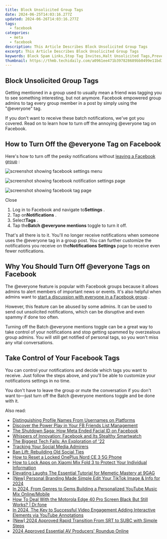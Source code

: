 ```yaml
---
title: Block Unsolicited Group Tags
date: 2024-06-25T14:03:16.277Z
updated: 2024-06-26T14:03:16.277Z
tags:
  - facebook
categories:
  - meta
  - facebook
description: This Article Describes Block Unsolicited Group Tags
excerpt: This Article Describes Block Unsolicited Group Tags
keywords: Block Spam Links,Stop Tag Invites,Halt Unsolicited Tags,Prevent Group Linking,Eliminate Auto Tags,Filter Group Ads,Block Tag Spam
thumbnail: https://thmb.techidaily.com/a0961ee471b397828689bb0499e11bd310468db6e686996103528a8e584f7f95.jpg
---
```


## Block Unsolicited Group Tags

 Getting mentioned in a group used to usually mean a friend was tagging you to see something interesting, but not anymore. Facebook empowered group admins to tag every group member in a post by simply using the "@everyone" tag.

 If you don't want to receive these batch notifications, we've got you covered. Read on to learn how to turn off the annoying @everyone tag on Facebook.

## How to Turn Off the @everyone Tag on Facebook

 Here's how to turn off the pesky notifications without [leaving a Facebook group](https://www.makeuseof.com/how-to-leave-a-facebook-group/) :

![screenshot showing facebook settings menu](https://static1.makeuseofimages.com/wordpress/wp-content/uploads/2023/06/screenshot-showing-facebook-settings-menu.jpg)

![screenshot showing facebook notification settings page](https://static1.makeuseofimages.com/wordpress/wp-content/uploads/2023/06/screenshot-showing-facebook-notification-settings-page.jpg)

![screenshot showing facebook tag page](https://static1.makeuseofimages.com/wordpress/wp-content/uploads/2023/06/screenshot-showing-facebook-tag-page.jpg)

Close

1. Log in to Facebook and navigate to**Settings** .
2. Tap on**Notifications** .
3. Select**Tags** .
4. Tap the**Batch @everyone mentions** toggle to turn it off.

 That's all there is to it. You'll no longer receive notifications when someone uses the @everyone tag in a group post. You can further customize the notifications you receive on the**Notifications Settings** page to receive even fewer notifications.

## Why You Should Turn Off @everyone Tags on Facebook

 The @everyone feature is popular with Facebook groups because it allows admins to alert members of important news or events. It's also helpful when admins want to [start a discussion with everyone in a Facebook group](https://www.makeuseof.com/how-to-mention-all-members-facebook-group/) .

 However, this feature can be abused by some admins. It can be used to send out unsolicited notifications, which can be disruptive and even spammy if done too often.

 Turning off the Batch @everyone mentions toggle can be a great way to take control of your notifications and stop getting spammed by overzealous group admins. You will still get notified of personal tags, so you won't miss any vital conversations.

## Take Control of Your Facebook Tags

 You can control your notifications and decide which tags you want to receive. Just follow the steps above, and you'll be able to customize your notifications settings in no time.

 You don't have to leave the group or mute the conversation if you don't want to—just turn off the Batch @everyone mentions toggle and be done with it.


<ins class="adsbygoogle"
     style="display:block"
     data-ad-format="autorelaxed"
     data-ad-client="ca-pub-7571918770474297"
     data-ad-slot="1223367746"></ins>



<ins class="adsbygoogle"
     style="display:block"
     data-ad-client="ca-pub-7571918770474297"
     data-ad-slot="8358498916"
     data-ad-format="auto"
     data-full-width-responsive="true"></ins>

<span class="atpl-alsoreadstyle">Also read:</span>
<div><ul>
<li><a href="https://facebook.techidaily.com/distinguishing-profile-names-from-usernames-on-platforms/"><u>Distinguishing Profile Names From Usernames on Platforms</u></a></li>
<li><a href="https://facebook.techidaily.com/discover-the-power-play-in-your-fb-friends-list-management/"><u>Discover the Power Play in Your FB Friends List Management</u></a></li>
<li><a href="https://facebook.techidaily.com/the-shutdown-saga-how-meta-ended-facial-id-on-facebook/"><u>The Shutdown Saga: How Meta Ended Facial ID on Facebook</u></a></li>
<li><a href="https://facebook.techidaily.com/whispers-of-innovation-facebook-and-its-stealthy-smartwatch/"><u>Whispers of Innovation: Facebook and Its Stealthy Smartwatch</u></a></li>
<li><a href="https://facebook.techidaily.com/the-biggest-tech-fails-an-exploration-of-22/"><u>The Biggest Tech Fails: An Exploration of '22</u></a></li>
<li><a href="https://facebook.techidaily.com/tracking-your-social-media-admirers/"><u>Tracking Your Social Media Admirers</u></a></li>
<li><a href="https://facebook.techidaily.com/ban-lift-rebuilding-old-social-ties/"><u>Ban Lift: Rebuilding Old Social Ties</u></a></li>
<li><a href="https://easy-unlock-android.techidaily.com/how-to-reset-a-locked-oneplus-nord-ce-3-5g-phone-by-drfone-android/"><u>How to Reset a Locked OnePlus Nord CE 3 5G Phone</u></a></li>
<li><a href="https://unlock-android.techidaily.com/how-to-lock-apps-on-xiaomi-mix-fold-3-to-protect-your-individual-information-by-drfone-android/"><u>How to Lock Apps on Xiaomi Mix Fold 3 to Protect Your Individual Information</u></a></li>
<li><a href="https://extra-lessons.techidaily.com/elevating-laughs-the-essential-tutorial-for-memetic-mastery-at-9gag/"><u>Elevating Laughs  The Essential Tutorial for Memetic Mastery at 9GAG</u></a></li>
<li><a href="https://tiktok-clips.techidaily.com/new-personal-branding-made-simple-edit-your-tiktok-image-and-info-for-2024/"><u>[New] Personal Branding Made Simple  Edit Your TikTok Image & Info for 2024</u></a></li>
<li><a href="https://youtube-help.techidaily.com/in-2024-from-genres-to-gems-building-a-personalized-youtube-music-mix-onlinemobile/"><u>In 2024, From Genres to Gems  Building a Personalized YouTube Music Mix Online/Mobile</u></a></li>
<li><a href="https://change-location.techidaily.com/how-to-deal-with-the-motorola-edge-40-pro-screen-black-but-still-works-drfone-by-drfone-fix-android-problems-fix-android-problems/"><u>How To Deal With the Motorola Edge 40 Pro Screen Black But Still Works? | Dr.fone</u></a></li>
<li><a href="https://youtube-help.techidaily.com/in-2024-the-key-to-successful-video-engagement-adding-interactive-elements-via-youtube-annotations/"><u>In 2024, The Key to Successful Video Engagement  Adding Interactive Elements via YouTube Annotations</u></a></li>
<li><a href="https://fox-boxes.techidaily.com/new-2024-approved-rapid-transition-from-srt-to-subc-with-simple-steps/"><u>[New] 2024 Approved  Rapid Transition From SRT to SUBC with Simple Steps</u></a></li>
<li><a href="https://fox-blue.techidaily.com/2024-approved-essential-av-producers-roundup-online/"><u>2024 Approved  Essential AV Producers' Roundup Online</u></a></li>
</ul></div>
